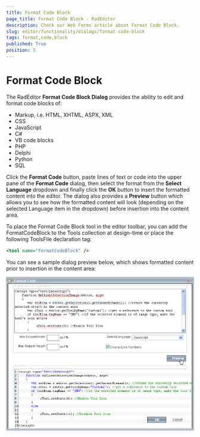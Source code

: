 ```yaml
---
title: Format Code Block
page_title: Format Code Block - RadEditor
description: Check our Web Forms article about Format Code Block.
slug: editor/functionality/dialogs/format-code-block
tags: format,code,block
published: True
position: 5
---
```


# Format Code Block

The RadEditor **Format Code Block Dialog** provides the ability to edit and format code blocks of:

* Markup, i.e. HTML, XHTML, ASPX, XML
* CSS
* JavaScript
* C#
* VB code blocks
* PHP
* Delphi
* Python
* SQL

Click the **Format Code** button, paste lines of text or code into the upper pane of the **Format Code** dialog, then select the format from the **Select Language** dropdown and finally click the **OK** button to insert the formatted content into the editor. The dialog also provides a **Preview** button which allows you to see how the formatted content will look (depending on the selected Language item in the dropdown) before insertion into the content area.

To place the Format Code Block tool in the editor toolbar, you can add the FormatCodeBlock to the Tools collection at design-time or place the following ToolsFile declaration tag:

````XML
<tool name="FormatCodeBlock" />      
````

You can see a sample dialog preview below, which shows formatted content prior to insertion in the content area:

![](images/editor-dialogs002.png)
